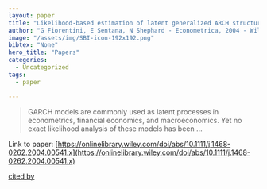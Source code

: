 ```yaml
---
layout: paper
title: "Likelihood‐based estimation of latent generalized ARCH structures"
author: "G Fiorentini, E Sentana, N Shephard - Econometrica, 2004 - Wiley Online Library"
image: "/assets/img/SBI-icon-192x192.png"
bibtex: "None"
hero_title: "Papers"
categories:
  - Uncategorized
tags:
  - paper

---
```

>GARCH models are commonly used as latent processes in econometrics, financial economics, and macroeconomics. Yet no exact likelihood analysis of these models has been …

Link to paper: [https://onlinelibrary.wiley.com/doi/abs/10.1111/j.1468-0262.2004.00541.x](https://onlinelibrary.wiley.com/doi/abs/10.1111/j.1468-0262.2004.00541.x)

[cited by](https://scholar.google.com/scholar?cites=16769168837231915789&as_sdt=2005&sciodt=0,5&hl=en&num=20)
